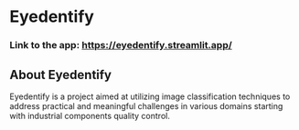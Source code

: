 # Eyedentify

### Link to the app: https://eyedentify.streamlit.app/

## About Eyedentify
Eyedentify is a project aimed at utilizing image classification techniques to address practical and meaningful challenges in various domains starting with industrial components quality control.

